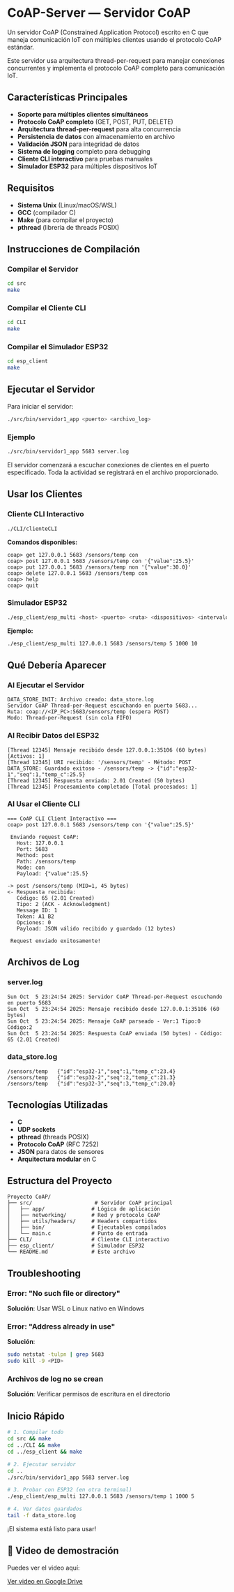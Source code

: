 # CoAP-Server — Servidor CoAP

Un servidor CoAP (Constrained Application Protocol) escrito en C que maneja comunicación IoT con múltiples clientes usando el protocolo CoAP estándar.

Este servidor usa arquitectura thread-per-request para manejar conexiones concurrentes y implementa el protocolo CoAP completo para comunicación IoT.

## Características Principales

- **Soporte para múltiples clientes simultáneos**
- **Protocolo CoAP completo** (GET, POST, PUT, DELETE)
- **Arquitectura thread-per-request** para alta concurrencia
- **Persistencia de datos** con almacenamiento en archivo
- **Validación JSON** para integridad de datos
- **Sistema de logging** completo para debugging
- **Cliente CLI interactivo** para pruebas manuales
- **Simulador ESP32** para múltiples dispositivos IoT

## Requisitos

- **Sistema Unix** (Linux/macOS/WSL)
- **GCC** (compilador C)
- **Make** (para compilar el proyecto)
- **pthread** (librería de threads POSIX)

## Instrucciones de Compilación

### Compilar el Servidor
```bash
cd src
make
```

### Compilar el Cliente CLI
```bash
cd CLI
make
```

### Compilar el Simulador ESP32
```bash
cd esp_client
make
```

## Ejecutar el Servidor

Para iniciar el servidor:

```bash
./src/bin/servidor1_app <puerto> <archivo_log>
```

### Ejemplo
```bash
./src/bin/servidor1_app 5683 server.log
```

El servidor comenzará a escuchar conexiones de clientes en el puerto especificado. Toda la actividad se registrará en el archivo proporcionado.

## Usar los Clientes

### Cliente CLI Interactivo
```bash
./CLI/clienteCLI
```

**Comandos disponibles:**
```
coap> get 127.0.0.1 5683 /sensors/temp con
coap> post 127.0.0.1 5683 /sensors/temp con '{"value":25.5}'
coap> put 127.0.0.1 5683 /sensors/temp non '{"value":30.0}'
coap> delete 127.0.0.1 5683 /sensors/temp con
coap> help
coap> quit
```

### Simulador ESP32
```bash
./esp_client/esp_multi <host> <puerto> <ruta> <dispositivos> <intervalo> <rondas>
```

**Ejemplo:**
```bash
./esp_client/esp_multi 127.0.0.1 5683 /sensors/temp 5 1000 10
```

## Qué Debería Aparecer

### Al Ejecutar el Servidor
```
DATA_STORE_INIT: Archivo creado: data_store.log
Servidor CoAP Thread-per-Request escuchando en puerto 5683...
Ruta: coap://<IP_PC>:5683/sensors/temp (espera POST)
Modo: Thread-per-Request (sin cola FIFO)
```

### Al Recibir Datos del ESP32
```
[Thread 12345] Mensaje recibido desde 127.0.0.1:35106 (60 bytes) [Activos: 1]
[Thread 12345] URI recibido: '/sensors/temp' - Método: POST
DATA_STORE: Guardado exitoso - /sensors/temp -> {"id":"esp32-1","seq":1,"temp_c":25.5}
[Thread 12345] Respuesta enviada: 2.01 Created (50 bytes)
[Thread 12345] Procesamiento completado [Total procesados: 1]
```

### Al Usar el Cliente CLI
```
=== CoAP CLI Client Interactivo ===
coap> post 127.0.0.1 5683 /sensors/temp con '{"value":25.5}'

 Enviando request CoAP:
   Host: 127.0.0.1
   Port: 5683
   Method: post
   Path: /sensors/temp
   Mode: con
   Payload: {"value":25.5}

-> post /sensors/temp (MID=1, 45 bytes)
<- Respuesta recibida:
   Código: 65 (2.01 Created)
   Tipo: 2 (ACK - Acknowledgment)
   Message ID: 1
   Token: A1 B2
   Opciones: 0
   Payload: JSON válido recibido y guardado (12 bytes)

 Request enviado exitosamente!
```

## Archivos de Log

### server.log
```
Sun Oct  5 23:24:54 2025: Servidor CoAP Thread-per-Request escuchando en puerto 5683
Sun Oct  5 23:24:54 2025: Mensaje recibido desde 127.0.0.1:35106 (60 bytes)
Sun Oct  5 23:24:54 2025: Mensaje CoAP parseado - Ver:1 Tipo:0 Código:2
Sun Oct  5 23:24:54 2025: Respuesta CoAP enviada (50 bytes) - Código: 65 (2.01 Created)
```

### data_store.log
```
/sensors/temp	{"id":"esp32-1","seq":1,"temp_c":23.4}
/sensors/temp	{"id":"esp32-2","seq":2,"temp_c":21.3}
/sensors/temp	{"id":"esp32-3","seq":3,"temp_c":20.0}
```

## Tecnologías Utilizadas

- **C**
- **UDP sockets**
- **pthread** (threads POSIX)
- **Protocolo CoAP** (RFC 7252)
- **JSON** para datos de sensores
- **Arquitectura modular** en C

## Estructura del Proyecto

```
Proyecto CoAP/
├── src/                    # Servidor CoAP principal
│   ├── app/               # Lógica de aplicación
│   ├── networking/        # Red y protocolo CoAP
│   ├── utils/headers/     # Headers compartidos
│   ├── bin/               # Ejecutables compilados
│   └── main.c             # Punto de entrada
├── CLI/                   # Cliente CLI interactivo
├── esp_client/            # Simulador ESP32
└── README.md              # Este archivo
```

## Troubleshooting

### Error: "No such file or directory"
**Solución**: Usar WSL o Linux nativo en Windows

### Error: "Address already in use"
**Solución**: 
```bash
sudo netstat -tulpn | grep 5683
sudo kill -9 <PID>
```

### Archivos de log no se crean
**Solución**: Verificar permisos de escritura en el directorio

## Inicio Rápido

```bash
# 1. Compilar todo
cd src && make
cd ../CLI && make  
cd ../esp_client && make

# 2. Ejecutar servidor
cd ..
./src/bin/servidor1_app 5683 server.log

# 3. Probar con ESP32 (en otra terminal)
./esp_client/esp_multi 127.0.0.1 5683 /sensors/temp 1 1000 5

# 4. Ver datos guardados
tail -f data_store.log
```

¡El sistema está listo para usar!

## 🎥 Video de demostración

Puedes ver el video aquí:

[Ver video en Google Drive]([https://drive.google.com/file/d/13dx9gUl4qb-enVqgx72NDZ9kN6p310CU/view?usp=drive_link](https://drive.google.com/file/d/13dx9gUl4qb-enVqgx72NDZ9kN6p310CU/view?usp=sharing))
